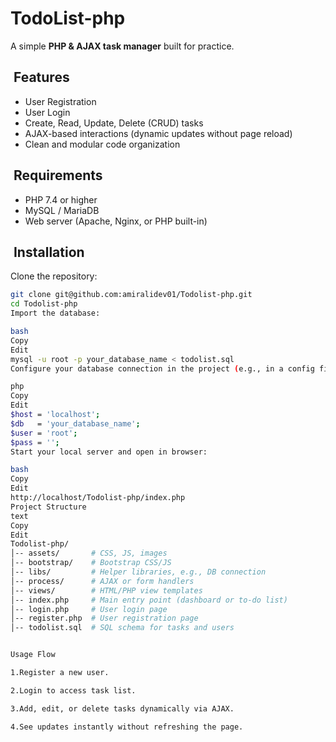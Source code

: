 # TodoList-php

A simple **PHP & AJAX task manager** built for practice.

## ​ Features
- User Registration  
- User Login  
- Create, Read, Update, Delete (CRUD) tasks  
- AJAX-based interactions (dynamic updates without page reload)  
- Clean and modular code organization  

## ​ Requirements
- PHP 7.4 or higher  
- MySQL / MariaDB  
- Web server (Apache, Nginx, or PHP built-in)  

## ​ Installation

Clone the repository:
```bash
git clone git@github.com:amiralidev01/Todolist-php.git
cd Todolist-php
Import the database:

bash
Copy
Edit
mysql -u root -p your_database_name < todolist.sql
Configure your database connection in the project (e.g., in a config file or at the top of PHP files):

php
Copy
Edit
$host = 'localhost';
$db   = 'your_database_name';
$user = 'root';
$pass = '';
Start your local server and open in browser:

bash
Copy
Edit
http://localhost/Todolist-php/index.php
Project Structure
text
Copy
Edit
Todolist-php/
│-- assets/       # CSS, JS, images
│-- bootstrap/    # Bootstrap CSS/JS
│-- libs/         # Helper libraries, e.g., DB connection
│-- process/      # AJAX or form handlers
│-- views/        # HTML/PHP view templates
│-- index.php     # Main entry point (dashboard or to-do list)
│-- login.php     # User login page
│-- register.php  # User registration page
│-- todolist.sql  # SQL schema for tasks and users


Usage Flow

1.Register a new user.

2.Login to access task list.

3.Add, edit, or delete tasks dynamically via AJAX.

4.See updates instantly without refreshing the page.
